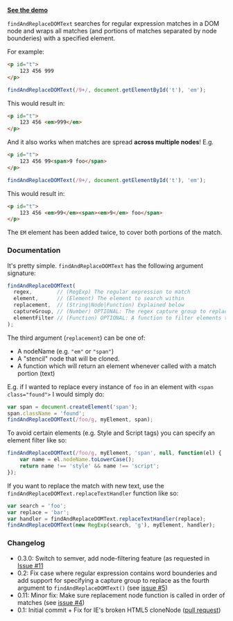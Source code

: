 **[See the demo](http://padolsey.github.com/findAndReplaceDOMText/demo.html)**

`findAndReplaceDOMText` searches for regular expression matches in a DOM node and wraps all matches (and portions of matches separated by node bounderies) with a specified element.

For example:

```html
<p id="t">
	123 456 999
</p>
```

```js
findAndReplaceDOMText(/9+/, document.getElementById('t'), 'em');
```

This would result in:

```html
<p id="t">
	123 456 <em>999</em>
</p>
```

And it also works when matches are spread **across multiple nodes**! E.g.

```html
<p id="t">
	123 456 99<span>9 foo</span>
</p>
```

```js
findAndReplaceDOMText(/9+/, document.getElementById('t'), 'em');
```

This would result in:

```html
<p id="t">
	123 456 <em>99</em><span><em>9</em> foo</span>
</p>
```

The `EM` element has been added twice, to cover both portions of the match.

### Documentation

It's pretty simple. `findAndReplaceDOMText` has the following argument signature:

```js
findAndReplaceDOMText(
  regex,        // (RegExp) The regular expression to match
  element,      // (Element) The element to search within
  replacement,  // (String|Node|Function) Explained below
  captureGroup, // (Number) OPTIONAL: The regex capture group to replace
  elementFilter // (Function) OPTIONAL: A function to filter elements to process
);
```

The third argument (`replacement`) can be one of:

 * A nodeName (e.g. `"em"` or `"span"`)
 * A "stencil" node that will be cloned.
 * A function which will return an element whenever called with a match portion (text)

E.g. if I wanted to replace every instance of `foo` in an element with `<span class="found">` I would simply do:

```js
var span = document.createElement('span');
span.className = 'found';
findAndReplaceDOMText(/foo/g, myElement, span);
```

To avoid certain elements (e.g. Style and Script tags) you can specify an element filter like so:

```js
findAndReplaceDOMText(/foo/g, myElement, 'span', null, function(el) {
	var name = el.nodeName.toLowerCase();
	return name !== 'style' && name !== 'script';
});
```

If you want to replace the match with new text, use the `findAndReplaceDOMText.replaceTextHandler` function like so:

```js
var search = 'foo';
var replace = 'bar';
var handler = findAndReplaceDOMText.replaceTextHandler(replace);
findAndReplaceDOMText(new RegExp(search, 'g'), myElement, handler);
```
### Changelog

 * 0.3.0: Switch to semver, add node-filtering feature (as requested in [Issue #11](https://github.com/padolsey/findAndReplaceDOMText/issues/11)
 * 0.2: Fix case where regular expression contains word bounderies and add support for specifying a capture group to replace as the fourth argument to `findAndReplaceDOMText()` (see [issue #5](https://github.com/padolsey/findAndReplaceDOMText/issues/5))
 * 0.11: Minor fix: Make sure replacement node function is called in order of matches (see [issue #4](https://github.com/padolsey/findAndReplaceDOMText/issues/4))
 * 0.1: Initial commit + Fix for IE's broken HTML5 cloneNode ([pull request](https://github.com/padolsey/findAndReplaceDOMText/pull/3))
